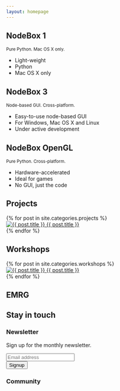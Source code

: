 ```yaml
---
layout: homepage
---
```

<div class="versions">
  <div class="grid_4 app">
    <h2>NodeBox 1</h2>
    <small>Pure Python. Mac OS X only.</small>
    <ul>
      <li>Light-weight</li>
      <li>Python</li>
      <li>Mac OS X only</li>
    </ul>
  </div>
  <div class="grid_4 featured app">
    <h2>NodeBox 3</h2>
    <small>Node-based GUI. Cross-platform.</small>
    <ul>
      <li>Easy-to-use node-based GUI</li>
      <li>For Windows, Mac OS X and Linux</li>
      <li>Under active development</li>
    </ul>
  </div>
  <div class="grid_4 app">
    <h2>NodeBox OpenGL</h2>
    <small>Pure Python. Cross-platform.</small>
    <ul>
      <li>Hardware-accelerated</li>
      <li>Ideal for games</li>
      <li>No GUI, just the code</li>
    </ul>
  </div>
</div>

<div class="grid_6 projects">
  <h2>Projects</h2>
  {% for post in site.categories.projects %}
    <div class="grid_3">
      <a href="{{ post.url }}">
          <img src="/media/projects/{{ post.thumb }}" alt="{{ post.title }}">
          <span>{{ post.title }}</span>
      </a>
    </div>
  {% endfor %}
</div>

<div class="grid_6 workshops">
  <h2>Workshops</h2>
  {% for post in site.categories.workshops %}
    <div class="grid_3">
      <a href="{{ post.url }}">
          <img src="/media/workshops/{{ post.thumb }}" alt="{{ post.title }}">
          <span>{{ post.title }}</span>
      </a>
    </div>
  {% endfor %}
</div>


<div class="grid_6 emrg">
  <h2>EMRG</h2>
</div>

<div class="grid_6 emrg">
  <h2>Stay in touch</h2>
  <div class="grid_3 alpha">
    <h3>Newsletter</h3>
    <p>Sign up for the monthly newsletter.</p>
    <form method="post">
      <input type="email" placeholder="Email address" /><br>
      <input type="submit" value="Signup" />
    </form>
  </div>
  <div class="grid_3 omega">
    <h3>Community</h3>
    
  </div>
</div>
  

